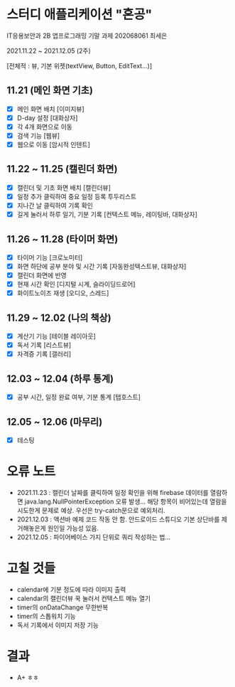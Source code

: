 # 스터디 애플리케이션 "혼공"

IT응용보안과 2B 앱프로그래밍 기말 과제
202068061 최세은

2021.11.22 ~ 2021.12.05
(2주)

[전체적 : 뷰, 기본 위젯(textView, Button, EditText...)]

## 11.21 (메인 화면 기초)

- [x] 메인 화면 배치 [이미지뷰]
- [x] D-day 설정 [대화상자]
- [x] 각 4개 화면으로 이동
- [x] 검색 기능 [웹뷰]
- [x] 웹으로 이동 [암시적 인텐트]

## 11.22 ~ 11.25 (캘린더 화면)

- [x] 캘린더 및 기초 화면 배치 [캘린더뷰]
- [x] 일정 추가 클릭하여 중요 일정 등록 투두리스트
- [x] 지나간 날 클릭하여 기록 확인
- [x] 길게 눌러서 하루 일기, 기분 기록 [컨텍스트 메뉴, 레이팅바, 대화상자]

## 11.26 ~ 11.28 (타이머 화면)

- [x] 타이머 기능 [크로노미터]
- [x] 화면 하단에 공부 분야 및 시간 기록 [자동완성텍스트뷰, 대화상자]
- [x] 캘린더 화면에 반영
- [x] 현재 시간 확인 [디지털 시계, 슬라이딩드로어]
- [x] 화이트노이즈 재생 [오디오, 스레드]

## 11.29 ~ 12.02 (나의 책상)

- [x] 계산기 기능 [테이블 레이아웃]
- [x] 독서 기록 [리스트뷰]
- [x] 자격증 기록 [갤러리]

## 12.03 ~ 12.04 (하루 통계)

- [x] 공부 시간, 일정 완료 여부, 기분 통계 [탭호스트]

## 12.05 ~ 12.06 (마무리)

- [x] 테스팅



# 오류 노트

 - 2021.11.23 : 캘린더 날짜를 클릭하여 일정 확인을 위해 firebase 데이터를 열람하면 java.lang.NullPointerException 오류 발생... 해당 항목이 비어있는데 열람을 시도한게 문제로 예상. 우선은 try-catch문으로 예외처리.
 - 2021.12.03 : 액션바 예제 코드 작동 안 함. 안드로이드 스튜디오 기본 상단바를 제거해놓은게 원인일 가능성 있음.
 - 2021.12.05 : 파이어베이스 가지 단위로 쿼리 작성하는 법...



# 고칠 것들

 - calendar에 기분 정도에 따라 이미지 출력
 - calendar의 캘린더뷰 꾹 눌러서 컨텍스트 메뉴 열기
 - timer의 onDataChange 무한반복
 - timer의 스톱워치 기능
 - 독서 기록에서 이미지 저장 기능


# 결과

- A+ ㅎㅎ

